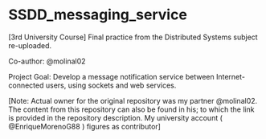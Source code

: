# SSDD_messaging_service
[3rd University Course] Final practice from the Distributed Systems subject re-uploaded.

Co-author: @molinal02

Project Goal: Develop a message notification service between Internet-connected users, using sockets and web services.

[Note: Actual owner for the original repository was my partner @molinal02. The content from this repository can also be found in his; to which the link is provided in the repository description. My university account ( @EnriqueMorenoG88 ) figures as contributor]
